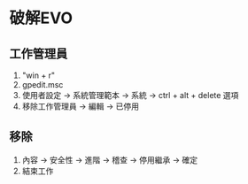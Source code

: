 # 破解EVO

## 工作管理員
1. "win + r"
2. gpedit.msc
3. 使用者設定 -> 系統管理範本 -> 系統 -> ctrl + alt + delete 選項
4. 移除工作管理員 -> 編輯 -> 已停用
## 移除
1. 內容 -> 安全性 -> 進階 -> 稽查 -> 停用繼承 -> 確定
2. 結束工作
